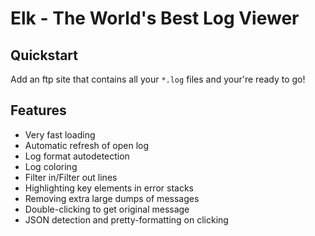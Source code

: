 # Elk - The World's Best Log Viewer

## Quickstart

Add an ftp site that contains all your `*.log` files and your're ready to go!

## Features

-   Very fast loading
-   Automatic refresh of open log
-   Log format autodetection
-   Log coloring
-   Filter in/Filter out lines
-   Highlighting key elements in error stacks
-   Removing extra large dumps of messages
-   Double-clicking to get original message
-   JSON detection and pretty-formatting on clicking
